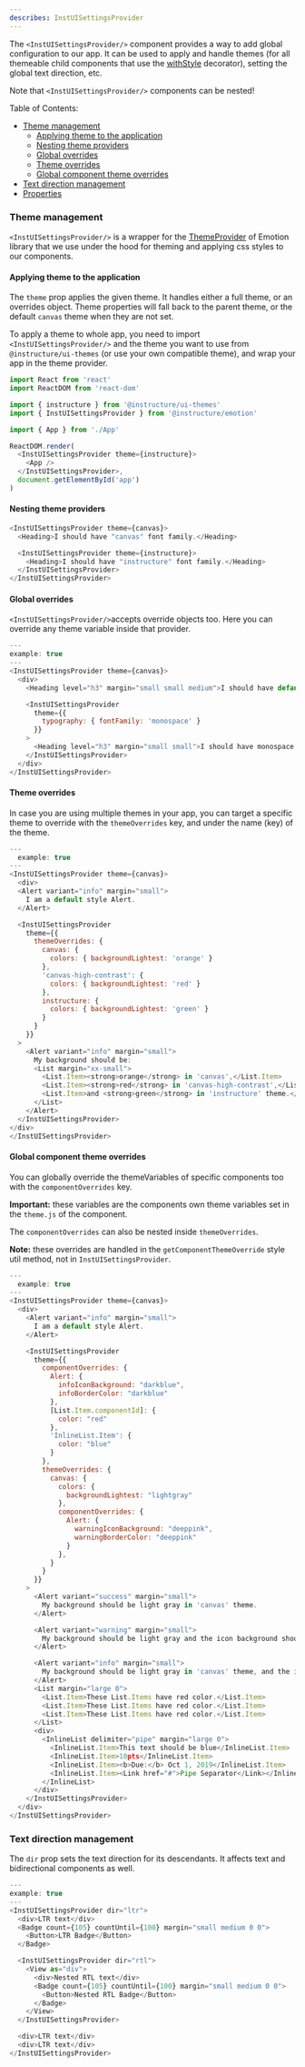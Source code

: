 ```yaml
---
describes: InstUISettingsProvider
---
```


The `<InstUISettingsProvider/>` component provides a way to add global configuration to our app. It can be used to apply and handle themes (for all themeable child components that use the [withStyle](#withStyle) decorator), setting the global text direction, etc.

Note that `<InstUISettingsProvider/>` components can be nested!

Table of Contents:

- [Theme management](/#InstUISettingsProvider/#theme-management)
  - [Applying theme to the application](/#InstUISettingsProvider/#theme-management-applying-theme-to-the-application)
  - [Nesting theme providers](/#InstUISettingsProvider/#theme-management-nesting-theme-providers)
  - [Global overrides](/#InstUISettingsProvider/#theme-management-global-overrides)
  - [Theme overrides](/#InstUISettingsProvider/#theme-management-theme-overrides)
  - [Global component theme overrides](/#InstUISettingsProvider/#theme-management-global-component-theme-overrides)
- [Text direction management](/#InstUISettingsProvider/#text-direction-management)
- [Properties](/#InstUISettingsProvider/#InstUISettingsProviderProperties)

### Theme management

`<InstUISettingsProvider/>` is a wrapper for the [ThemeProvider](https://emotion.sh/docs/theming#themeprovider-reactcomponenttype) of Emotion library that we use under the hood for theming and applying css styles to our components.

#### Applying theme to the application

The `theme` prop applies the given theme. It handles either a full theme, or an overrides object. Theme properties will fall back to the parent theme, or the default `canvas` theme when they are not set.

To apply a theme to whole app, you need to import `<InstUISettingsProvider/>` and the theme you want to use from `@instructure/ui-themes` (or use your own compatible theme), and wrap your app in the theme provider.

```js
import React from 'react'
import ReactDOM from 'react-dom'

import { instructure } from '@instructure/ui-themes'
import { InstUISettingsProvider } from '@instructure/emotion'

import { App } from './App'

ReactDOM.render(
  <InstUISettingsProvider theme={instructure}>
    <App />
  </InstUISettingsProvider>,
  document.getElementById('app')
)
```

#### Nesting theme providers

```js
<InstUISettingsProvider theme={canvas}>
  <Heading>I should have "canvas" font family.</Heading>

  <InstUISettingsProvider theme={instructure}>
    <Heading>I should have "instructure" font family.</Heading>
  </InstUISettingsProvider>
</InstUISettingsProvider>
```

#### Global overrides

`<InstUISettingsProvider/>`accepts override objects too. Here you can override any theme variable inside that provider.

```js
---
example: true
---
<InstUISettingsProvider theme={canvas}>
  <div>
    <Heading level="h3" margin="small small medium">I should have default font family.</Heading>

    <InstUISettingsProvider
      theme={{
        typography: { fontFamily: 'monospace' }
      }}
    >
      <Heading level="h3" margin="small small">I should have monospace font family.</Heading>
    </InstUISettingsProvider>
  </div>
</InstUISettingsProvider>
```

#### Theme overrides

In case you are using multiple themes in your app, you can target a specific theme to override with the `themeOverrides` key, and under the name (key) of the theme.

```js
---
  example: true
---
<InstUISettingsProvider theme={canvas}>
  <div>
  <Alert variant="info" margin="small">
    I am a default style Alert.
  </Alert>

  <InstUISettingsProvider
    theme={{
      themeOverrides: {
        canvas: {
          colors: { backgroundLightest: 'orange' }
        },
        'canvas-high-contrast': {
          colors: { backgroundLightest: 'red' }
        },
        instructure: {
          colors: { backgroundLightest: 'green' }
        }
      }
    }}
  >
    <Alert variant="info" margin="small">
      My background should be:
      <List margin="xx-small">
        <List.Item><strong>orange</strong> in 'canvas',</List.Item>
        <List.Item><strong>red</strong> in 'canvas-high-contrast',</List.Item>
        <List.Item>and <strong>green</strong> in 'instructure' theme.</List.Item>
      </List>
    </Alert>
  </InstUISettingsProvider>
</div>
</InstUISettingsProvider>
```

#### Global component theme overrides

You can globally override the themeVariables of specific components too with the `componentOverrides` key.

**Important:** these variables are the components own theme variables set in the `theme.js` of the component.

The `componentOverrides` can also be nested inside `themeOverrides`.

**Note:** these overrides are handled in the `getComponentThemeOverride` style util method, not in
`InstUISettingsProvider`.

```js
---
  example: true
---
<InstUISettingsProvider theme={canvas}>
  <div>
    <Alert variant="info" margin="small">
      I am a default style Alert.
    </Alert>

    <InstUISettingsProvider
      theme={{
        componentOverrides: {
          Alert: {
            infoIconBackground: "darkblue",
            infoBorderColor: "darkblue"
          },
          [List.Item.componentId]: {
            color: "red"
          },
          'InlineList.Item': {
            color: "blue"
          }
        },
        themeOverrides: {
          canvas: {
            colors: {
              backgroundLightest: "lightgray"
            },
            componentOverrides: {
              Alert: {
                warningIconBackground: "deeppink",
                warningBorderColor: "deeppink"
              }
            },
          }
        }
      }}
    >
      <Alert variant="success" margin="small">
        My background should be light gray in 'canvas' theme.
      </Alert>

      <Alert variant="warning" margin="small">
        My background should be light gray and the icon background should be pink in 'canvas' theme.
      </Alert>

      <Alert variant="info" margin="small">
        My background should be light gray in 'canvas' theme, and the icon background should be dark blue in any theme.
      </Alert>
      <List margin="large 0">
        <List.Item>These List.Items have red color.</List.Item>
        <List.Item>These List.Items have red color.</List.Item>
        <List.Item>These List.Items have red color.</List.Item>
      </List>
      <div>
        <InlineList delimiter="pipe" margin="large 0">
          <InlineList.Item>This text should be blue</InlineList.Item>
          <InlineList.Item>10pts</InlineList.Item>
          <InlineList.Item><b>Due:</b> Oct 1, 2019</InlineList.Item>
          <InlineList.Item><Link href="#">Pipe Separator</Link></InlineList.Item>
        </InlineList>
      </div>
    </InstUISettingsProvider>
  </div>
</InstUISettingsProvider>
```

### Text direction management

The `dir` prop sets the text direction for its descendants. It affects text and bidirectional components as well.

```js
---
example: true
---
<InstUISettingsProvider dir="ltr">
  <div>LTR text</div>
  <Badge count={105} countUntil={100} margin="small medium 0 0">
    <Button>LTR Badge</Button>
  </Badge>

  <InstUISettingsProvider dir="rtl">
    <View as="div">
      <div>Nested RTL text</div>
      <Badge count={105} countUntil={100} margin="small medium 0 0">
        <Button>Nested RTL Badge</Button>
      </Badge>
    </View>
  </InstUISettingsProvider>

  <div>LTR text</div>
  <div>LTR text</div>
</InstUISettingsProvider>
```
